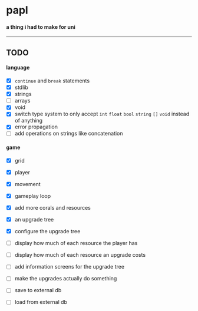 # papl
#### a thing i had to make for uni

-----

## TODO
#### language
- [x] `continue` and `break` statements
- [x] stdlib
- [x] strings
- [ ] arrays
- [x] void
- [x] switch type system to only accept `int` `float` `bool` `string` `[]` `void` instead of anything
- [x] error propagation
- [ ] add operations on strings like concatenation

#### game
- [x] grid
- [x] player
- [x] movement
- [x] gameplay loop
- [x] add more corals and resources
- [x] an upgrade tree
- [x] configure the upgrade tree
- [ ] display how much of each resource the player has
- [ ] display how much of each resource an upgrade costs
- [ ] add information screens for the upgrade tree
- [ ] make the upgrades actually do something
- [ ] save to external db
- [ ] load from external db

